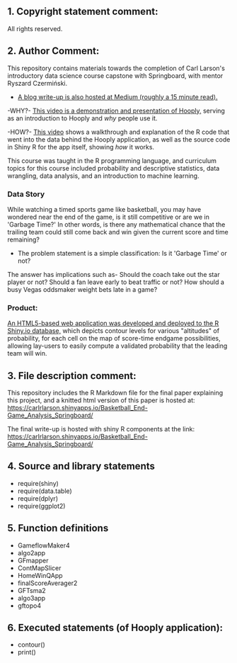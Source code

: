 <h2>1. Copyright statement comment:</h2> 

All rights reserved.

<h2>2. Author Comment:</h2>

This repository contains materials towards the completion of Carl Larson's introductory data science course capstone with Springboard, with mentor Ryszard Czermiński. 

- <a href="https://medium.com/@premiumwordsmith/visualizing-basketball-end-games-c8fdd4d757e2">A blog write-up is also hosted at Medium (roughly a 15 minute read).</a> 

-WHY?- <a href="https://youtu.be/mi9f62sXySA">This video is a demonstration and presentation of Hooply,</a> serving as an introduction to Hooply and *why* people use it. 

-HOW?- <a href="https://youtu.be/Ny_V33HNlFo">This video</a> shows a walkthrough and explanation of the R code that went into the data behind the Hooply application, as well as the source code in Shiny R for the app itself, showing *how* it works. 

This course was taught in the R programming language, and curriculum topics for this course included probability and descriptive statistics, data wrangling, data analysis, and an introduction to machine learning. 

<h3>Data Story</h3> While watching a timed sports game like basketball, you may have wondered near the end of the game, is it still competitive or are we in 'Garbage Time?' In other words, is there any mathematical chance that the trailing team could still come back and win given the current score and time remaining? 

- The problem statement is a simple classification: Is it 'Garbage Time' or not? 

The answer has implications such as- Should the coach take out the star player or not? Should a fan leave early to beat traffic or not? How should a busy Vegas oddsmaker weight bets late in a game? 

<h3>Product:</h3>

<a href="https://carlrlarson.shinyapps.io/hooply_app/">An HTML5-based web application was developed and deployed to the R Shiny.io database,</a> which depicts contour levels for various "altitudes" of probability, for each cell on the map of score-time endgame possibilities, allowing lay-users to easily compute a validated probability that the leading team will win. 

<h2>3. File description comment:</h2> 

This repository includes the R Markdown file for the final paper explaining this project, and a knitted html version of this paper is hosted at: https://carlrlarson.shinyapps.io/Basketball_End-Game_Analysis_Springboard/

The final write-up is hosted with shiny R components at the link: https://carlrlarson.shinyapps.io/Basketball_End-Game_Analysis_Springboard/

<h2>4. Source and library statements</h2>

- require(shiny)
- require(data.table)
- require(dplyr)
- require(ggplot2)

<h2>5. Function definitions</h2>

- GameflowMaker4
- algo2app
- GFmapper
- ContMapSlicer
- HomeWinQApp
- finalScoreAverager2
- GFTsma2
- algo3app
- gftopo4
  
<h2>6. Executed statements (of Hooply application):</h2>
  
- contour()
- print()
